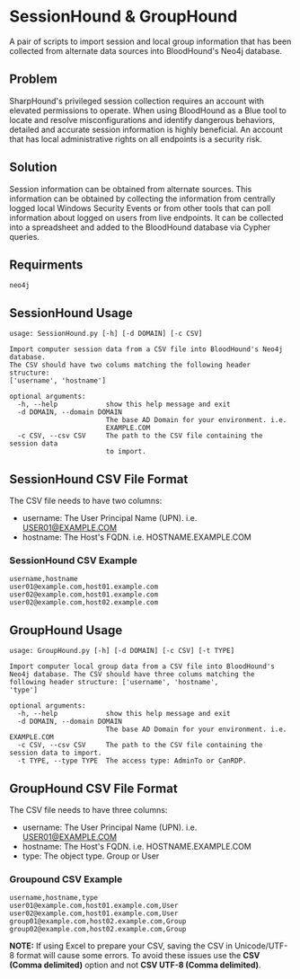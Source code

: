 # SessionHound & GroupHound
A pair of scripts to import session and local group information that has been collected from alternate data sources into BloodHound's Neo4j database.

## Problem
SharpHound's privileged session collection requires an account with elevated permissions to operate. When using BloodHound as a Blue tool to locate and resolve misconfigurations and identify dangerous behaviors, detailed and accurate session information is highly beneficial. An account that has local administrative rights on all endpoints is a security risk.

## Solution
Session information can be obtained from alternate sources. This information can be obtained by collecting the information from centrally logged local Windows Security Events or from other tools that can poll information about logged on users from live endpoints. It can be collected into a spreadsheet and added to the BloodHound database via Cypher queries.

## Requirments
```
neo4j
```

## SessionHound Usage
```
usage: SessionHound.py [-h] [-d DOMAIN] [-c CSV]

Import computer session data from a CSV file into BloodHound's Neo4j database.
The CSV should have two colums matching the following header structure:
['username', 'hostname']

optional arguments:
  -h, --help            show this help message and exit
  -d DOMAIN, --domain DOMAIN
                        The base AD Domain for your environment. i.e.
                        EXAMPLE.COM
  -c CSV, --csv CSV     The path to the CSV file containing the session data
                        to import.
```

## SessionHound CSV File Format
The CSV file needs to have two columns:
- username: The User Principal Name (UPN). i.e. USER01@EXAMPLE.COM
- hostname: The Host's FQDN. i.e. HOSTNAME.EXAMPLE.COM

### SessionHound CSV Example
```
username,hostname
user01@example.com,host01.example.com
user02@example.com,host01.example.com
user02@example.com,host02.example.com
```

## GroupHound Usage
```
usage: GroupHound.py [-h] [-d DOMAIN] [-c CSV] [-t TYPE]

Import computer local group data from a CSV file into BloodHound's Neo4j database. The CSV should have three colums matching the following header structure: ['username', 'hostname',
'type']

optional arguments:
  -h, --help            show this help message and exit
  -d DOMAIN, --domain DOMAIN
                        The base AD Domain for your environment. i.e. EXAMPLE.COM
  -c CSV, --csv CSV     The path to the CSV file containing the session data to import.
  -t TYPE, --type TYPE  The access type: AdminTo or CanRDP.
```

## GroupHound CSV File Format
The CSV file needs to have three columns:
- username: The User Principal Name (UPN). i.e. USER01@EXAMPLE.COM
- hostname: The Host's FQDN. i.e. HOSTNAME.EXAMPLE.COM
- type: The object type. Group or User

### Groupound CSV Example
```
username,hostname,type
user01@example.com,host01.example.com,User
user02@example.com,host01.example.com,User
group01@example.com,host02.example.com,Group
group02@example.com,host02.example.com,Group
```

**NOTE:** If using Excel to prepare your CSV, saving the CSV in Unicode/UTF-8 format will cause some errors. To avoid these issues use the **CSV (Comma delimited)** option and not **CSV UTF-8 (Comma delimited)**.
